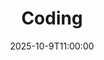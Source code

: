 ---
type: lecture
date: 2025-10-9T11:00:00
title: "Coding"
lecture_type: Lecture
thumbnail: /static_files/presentations/lec.jpg
links:
- url: https://github.com/data-mining-UniPI/teaching25/tree/main
  name: notebook
hide_from_announcments: true
---